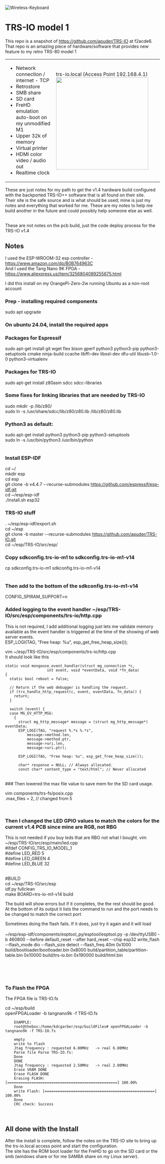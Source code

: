 ![Wireless-Keyboard](/images/trs-80MotherboardKeyBoard3.jpg?raw=true "Header")

# TRS-IO model 1

This repo is a snapshot of https://github.com/apuder/TRS-IO at f2acde6.<br>
That repo is an amazing piece of hardware/software that provides new feature to my retro TRS-80 model 1<br>

<table>
  <tr>
    <td>
      <ul>
        <li>Network connection / internet - TCP</li>
        <li>Retrostore</li>
        <li>SMB share</li>
        <li>SD card</li>
        <li>FreHD emulation auto-boot on my unmodified M1</li>
        <li>Upper 32k of memory</li>
        <li>Virtual printer</li>
        <li>HDMI color video / audio out</li>
        <li>Realtime clock</li>
      </ul>
    </td>
    <td>
      trs-io.local (Access Point 192.168.4.1)
      <img src="https://github.com/kdcgarber/TRS-IO-for-the-Model-1/blob/main/images/WebPage.gif" width="300" height="300">
    </td>
  </tr>
</table>



These are just notes for my path to get the v1.4 hardware build configured with the backported TRS-IO++ software that is all found on their site.<br>
Their site is the safe source and is what should be used; mine is just my notes and everything that worked for me.
These are my notes to help me build another in the future and could possibly help someone else as well.<br>
<br>


These are not notes on the pcb build, just the code deploy process for the TRS-IO v1.4<br>

## Notes

I used the ESP-WROOM-32 esp controller - https://www.amazon.com/dp/B0B764963C<br>
And I used the Tang Nano 9K FPGA - https://www.aliexpress.us/item/3256804089255675.html<br>


I did this install on my OrangePi-Zero-2w running Ubuntu as a non-root account<br>

### Prep - installing required components<br>
sudo apt upgrade<br>
### On ubuntu 24.04, install the required apps<br>
### Packages for Espressif<br>
sudo apt-get install git wget flex bison gperf python3 python3-pip python3-setuptools cmake ninja-build ccache libffi-dev libssl-dev dfu-util libusb-1.0-0 python3-virtualenv<br>
###  Packages for TRS-IO<br>
sudo apt-get install z80asm sdcc sdcc-libraries<br>
###  Some fixes for linking libraries that are needed by TRS-IO<br>
sudo mkdir -p /lib/z80/<br>
sudo ln -s /usr/share/sdcc/lib/z80/z80.lib /lib/z80/z80.lib<br>
###  Python3 as default:<br>
sudo apt-get install python3 python3-pip python3-setuptools<br>
sudo ln -s /usr/bin/python3 /usr/bin/python<br>
<br>

###  Install ESP-IDF<br>
cd ~/<br>
mkdir esp<br>
cd esp<br>
git clone -b v4.4.7 --recurse-submodules https://github.com/espressif/esp-idf.git<br>
cd ~/esp/esp-idf<br>
./install.sh esp32<br>



### TRS-IO stuff<br>
.  ~/esp/esp-idf/export.sh<br>
cd ~/esp<br>
git clone -b master --recurse-submodules https://github.com/apuder/TRS-IO.git <br>
cd ~/esp/TRS-IO/src/esp/ <br>

### Copy sdkconfig.trs-io-m1 to sdkconfig.trs-io-m1-v14<br>
cp sdkconfig.trs-io-m1 sdkconfig.trs-io-m1-v14<br>
<br>
### Then add to the bottom of the sdkconfig.trs-io-m1-v14<br>
CONFIG_SPIRAM_SUPPORT=n<br>



### Added logging to the event handler   ~/esp/TRS-IO/src/esp/components/trs-io/http.cpp <br>
This is not required, I add additional logging just lets me validate memory available as the event handler is triggered at the time of the showing of web server events.<br>
    ESP_LOGI(TAG, "Free heap: %u", esp_get_free_heap_size());<br>

vim   ~/esp/TRS-IO/src/esp/components/trs-io/http.cpp <br>
It should look like this<br>

	static void mongoose_event_handler(struct mg_connection *c,
					   int event, void *eventData, void *fn_data)
	{
	  static bool reboot = false;

	  // Return if the web debugger is handling the request.
	  if (trx_handle_http_request(c, event, eventData, fn_data)) {
	    return;
	  }

	  switch (event) {
	  case MG_EV_HTTP_MSG:
	    {
	      struct mg_http_message* message = (struct mg_http_message*) eventData;
	      ESP_LOGI(TAG, "request %.*s %.*s",
		      message->method.len,
		      message->method.ptr,
		      message->uri.len,
		      message->uri.ptr);

	      ESP_LOGI(TAG, "Free heap: %u", esp_get_free_heap_size());

	      char* response = NULL; // Always allocated.
	      const char* content_type = "text/html"; // Never allocated



<br>
### Then lowered the max file value to save mem for the SD card usage.<br>

vim components/trs-fs/posix.cpp<br>
 .max_files = 2,  // changed from 5<br>

<br>

			
### Then I changed the LED GPIO values to match the colors for the current v1.4 PCB since mine are RGB, not RBG<br>

This is not needed if you buy leds that are RBG not what I bought.
vim ~/esp/TRS-IO/src/esp/main/led.cpp<br>
#ifdef CONFIG_TRS_IO_MODEL_1<br>
#define LED_RED 5<br>
#define LED_GREEN 4<br>
#define LED_BLUE 32<br>
<br>


#BUILD<br>
cd ~/esp/TRS-IO/src/esp<br>
idf.py fullclean<br>
make BOARD=trs-io-m1-v14 build<br>

The build will show errors but if it completes, the the rest should be good.<br>
At the bottom of its output it lists the command to run and the port needs to be changed to match the correct port<br>

Sometimes doing the flash fails. If it does, just try it again and it will load<br><br>
~/esp/esp-idf/components/esptool_py/esptool/esptool.py -p /dev/ttyUSB0  -b 460800 --before default_reset --after hard_reset --chip esp32  write_flash --flash_mode dio --flash_size detect --flash_freq 40m 0x1000 build/bootloader/bootloader.bin 0x8000 build/partition_table/partition-table.bin 0x10000 build/trs-io.bin 0x190000 build/html.bin<br>


<br><br><br>





###  To Flash the FPGA

The FPGA file is TRS-IO.fs<br>

cd  ~/esp/build<br>
openFPGALoader -b tangnano9k -f TRS-IO.fs

		EXAMPLE:
		root@thebox:/home/kdcgarber/esp/buildFiles# openFPGALoader -b tangnano9k -f TRS-IO.fs
		
		empty
		write to flash
		Jtag frequency : requested 6.00MHz   -> real 6.00MHz
		Parse file Parse TRS-IO.fs:
		Done
		DONE
		Jtag frequency : requested 2.50MHz   -> real 2.00MHz
		Erase SRAM DONE
		Erase FLASH DONE
		Erasing FLASH: [==================================================] 100.00%
		Done
		write Flash: [==================================================] 100.00%
		Done
		CRC check: Success
		


<br>

## All done with the Install

After the install is complete, follow the notes on the TRS-IO site to bring up the trs-io.local access point and start the configuration.<br>
The site has the ROM boot loader for the FreHD to go on the SD card or the smb (windows share or for me SAMBA share on my Linux server).<br>





